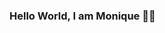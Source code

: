 ### Hello World, I am Monique 👋😊

<!--
**MoniqueOberholzer/MoniqueOberholzer** is a ✨ _special_ ✨ repository because its `README.md` (this file) appears on your GitHub profile.

Hi there, I am a self taught data scientist currently in university for my Bsc Data Science degree. I have been teaching myself Python, R, Tableau and MySQL.
Ohhhh and I am also a copywriter for B2B SaaS companies while I work on transitioning into Data Sciences full time 🌟

👩🏻‍💻 My Projects 📚

Currently wokring on updating my projects - watch this space...


